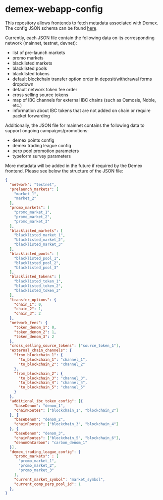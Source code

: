 # demex-webapp-config

This repository allows frontends to fetch metadata associated with Demex.
The config JSON schema can be found [here](/config.schema.json).

Currently, each JSON file contain the following data on its corresponding network (mainnet, testnet, devnet):
- list of pre-launch markets
- promo markets
- blacklisted markets
- blacklisted pools
- blacklisted tokens
- default blockchain transfer option order in deposit/withdrawal forms dropdown
- default network token fee order
- cross selling source tokens
- map of IBC channels for external IBC chains (such as Osmosis, Noble, etc.)
- information about IBC tokens that are not added on chain or require packet forwarding

Additionally, the JSON file for mainnet contains the following data to support ongoing campaigns/promotions:
- demex points config
- demex trading league config
- perp pool promotion parameters
- typeform survey parameters

More metadata will be added in the future if required by the Demex frontend. Please see below the structure of the JSON file:

```json
{
  "network": "testnet",
  "prelaunch_markets": [
    "market_1",
    "market_2"
  ],
  "promo_markets": [
    "promo_market_1",
    "promo_market_2",
    "promo_market_3"
  ],
  "blacklisted_markets": [
    "blacklisted_market_1",
    "blacklisted_market_2",
    "blacklisted_market_3"
  ],
  "blacklisted_pools": [
    "blacklisted_pool_1",
    "blacklisted_pool_2",
    "blacklisted_pool_3"
  ],
  "blacklisted_tokens": [
    "blacklisted_token_1",
    "blacklisted_token_2",
    "blacklisted_token_3"
  ],
  "transfer_options": {
    "chain_1": 0,
    "chain_2": 1,
    "chain_3": 2
  },
  "network_fees": {
    "token_denom_1": 0,
    "token_denom_2": 1,
    "token_denom_3": 2
  },
  "cross_selling_source_tokens": ["source_token_1"],
  "external_chain_channels": {
    "from_blockchain_1": {
      "to_blockchain_1": "channel_1",
      "to_blockchain_2": "channel_2"
    },
    "from_blockchain_2": {
      "to_blockchain_3": "channel_3",
      "to_blockchain_4": "channel_4",
      "to_blockchain_5": "channel_5"
    }
  },
  "additional_ibc_token_config": [{
    "baseDenom": "denom_1",
    "chainRoutes": ["blockchain_1", "blockchain_2"]
  }, {
    "baseDenom": "denom_2",
    "chainRoutes": ["blockchain_3", "blockchain_4"]
  }, {
    "baseDenom": "denom_3",
    "chainRoutes": ["blockchain_5", "blockchain_6"],
    "denomOnCarbon": "carbon_denom_1"
  }], 
  "demex_trading_league_config": {
    "promo_markets": : [
      "promo_market_1",
      "promo_market_2",
      "promo_market_3"
    ],
    "current_market_symbol": "market_symbol",
    "current_comp_perp_pool_id": 1
  },
}
```
